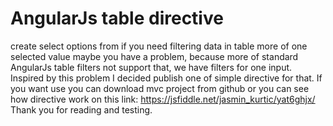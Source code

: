 # AngularJs table directive
create select options from if you need filtering data in table more of one selected value maybe you have a problem, because more of standard AngularJs table filters not support that, we have filters for one input.   Inspired by this problem I decided publish one of  simple directive for that.  If you want use you can download mvc project from github   or you can see how directive work on this link:  https://jsfiddle.net/jasmin_kurtic/yat6ghjx/ Thank you for reading and testing. 
